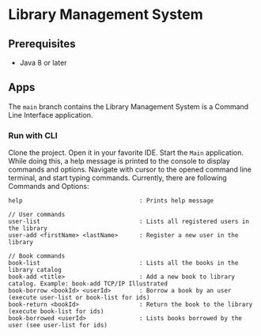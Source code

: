# Library Management System

## Prerequisites

- Java 8 or later

## Apps

The `main` branch contains the Library Management System is a Command Line Interface application.

### Run with CLI

Clone the project. Open it in your favorite IDE. Start the `Main` application.  
While doing this, a help message is printed to the console to display commands and options. Navigate with cursor to the
opened command line terminal, and start typing commands.
Currently, there are
following Commands and Options:

```text
help                                 : Prints help message

// User commands
user-list                            : Lists all registered users in the library
user-add <firstName> <lastName>      : Register a new user in the library

// Book commands
book-list                            : Lists all the books in the library catalog
book-add <title>                     : Add a new book to library catalog. Example: book-add TCP/IP Illustrated
book-borrow <bookId> <userId>        : Borrow a book by an user (execute user-list or book-list for ids)
book-return <bookId>                 : Return the book to the library (execute book-list for ids)
book-borrowed <userId>               : Lists books borrowed by the user (see user-list for ids)
```